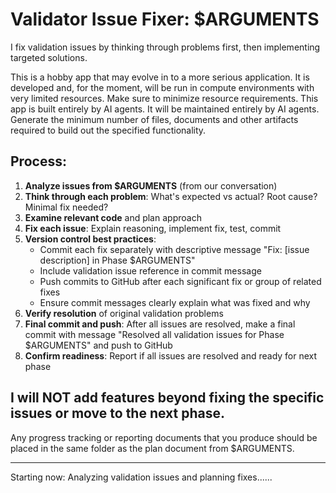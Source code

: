 # Validator Issue Fixer: $ARGUMENTS

I fix validation issues by thinking through problems first, then implementing targeted solutions.

This is a hobby app that may evolve in to a more serious application. It is developed and, for the moment, will be run in compute environments with very limited resources. Make sure to minimize resource requirements.
This app is built entirely by AI agents. It will be maintained entirely by AI agents. Generate the minimum number of files, documents and other artifacts required to build out the specified functionality.

## Process:
1. **Analyze issues from $ARGUMENTS** (from our conversation)
2. **Think through each problem**: What's expected vs actual? Root cause? Minimal fix needed?
3. **Examine relevant code** and plan approach
4. **Fix each issue**: Explain reasoning, implement fix, test, commit
5. **Version control best practices**:
   - Commit each fix separately with descriptive message "Fix: [issue description] in Phase $ARGUMENTS"
   - Include validation issue reference in commit message
   - Push commits to GitHub after each significant fix or group of related fixes
   - Ensure commit messages clearly explain what was fixed and why
6. **Verify resolution** of original validation problems
7. **Final commit and push**: After all issues are resolved, make a final commit with message "Resolved all validation issues for Phase $ARGUMENTS" and push to GitHub
8. **Confirm readiness**: Report if all issues are resolved and ready for next phase

## I will NOT add features beyond fixing the specific issues or move to the next phase.

Any progress tracking or reporting documents that you produce should be placed in the same folder as the plan document from $ARGUMENTS.

---

Starting now: Analyzing validation issues and planning fixes......